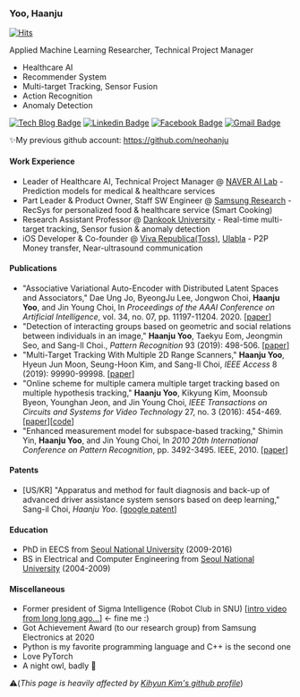 ### Yoo, Haanju
[![Hits](https://hits.seeyoufarm.com/api/count/incr/badge.svg?url=https%3A%2F%2Fgithub.com%2Fhaanju-yoo%2Fhit-counter&count_bg=%233EB650&title_bg=%23292930&icon=&icon_color=%23E7E7E7&title=hits&edge_flat=false)](https://hits.seeyoufarm.com)

Applied Machine Learning Researcher, Technical Project Manager

- Healthcare AI
- Recommender System
- Multi-target Tracking, Sensor Fusion
- Action Recognition
- Anomaly Detection

[![Tech Blog Badge](http://img.shields.io/badge/-Tech%20blog-black?style=flat-square&logo=github&link=https://haanju-yoo.github.io/)](https://haanju-yoo.github.io/)
[![Linkedin Badge](https://img.shields.io/badge/-LinkedIn-blue?style=flat-square&logo=Linkedin&logoColor=white&link=https://www.linkedin.com/in/haanju-yoo/)](https://www.linkedin.com/in/haanju-yoo/)
[![Facebook Badge](https://img.shields.io/badge/facebook-1877f2?style=flat-square&logo=facebook&logoColor=white&link=https://www.facebook.com/haanju.yoo/)](https://www.facebook.com/haanju.yoo/)
[![Gmail Badge](https://img.shields.io/badge/Gmail-d14836?style=flat-square&logo=Gmail&logoColor=white&link=mailto:haanju.yoo@gmail.com)](mailto:haanju.yoo@gmail.com)

✨My previous github account: https://github.com/neohanju

#### Work Experience

- Leader of Healthcare AI, Technical Project Manager @ [NAVER AI Lab](https://clova.ai/en/research/research-areas.html) - Prediction models for medical & healthcare services
- Part Leader & Product Owner, Staff SW Engineer @ [Samsung Research](https://research.samsung.com/) - RecSys for personalized food & healthcare service (Smart Cooking)
- Research Assistant Professor @ [Dankook University](https://www.dankook.ac.kr/en/web/international) - Real-time multi-target tracking, Sensor fusion & anomaly detection
- iOS Developer & Co-founder @ [Viva Republica(Toss)](https://team.toss.im/en/), [Ulabla](https://www.youtube.com/watch?v=KcA095AJJHA) - P2P Money transfer, Near-ultrasound communication

#### Publications

- "Associative Variational Auto-Encoder with Distributed Latent Spaces and Associators," Dae Ung Jo, ByeongJu Lee, Jongwon Choi, **Haanju Yoo**, and Jin Young Choi, In *Proceedings of the AAAI Conference on Artificial Intelligence*, vol. 34, no. 07, pp. 11197-11204. 2020. [[paper](https://ojs.aaai.org/index.php/AAAI/article/view/6778)]
- "Detection of interacting groups based on geometric and social relations between individuals in an image," **Haanju Yoo**, Taekyu Eom, Jeongmin Seo, and Sang-Il Choi., *Pattern Recognition* 93 (2019): 498-506. [[paper](https://www.sciencedirect.com/science/article/abs/pii/S0031320319301761)]
- "Multi-Target Tracking With Multiple 2D Range Scanners," **Haanju Yoo**, Hyeun Jun Moon, Seung-Hoon Kim, and Sang-Il Choi, *IEEE Access* 8 (2019): 99990-99998. [[paper](https://ieeexplore.ieee.org/abstract/document/8618455)]
- "Online scheme for multiple camera multiple target tracking based on multiple hypothesis tracking," **Haanju Yoo**, Kikyung Kim, Moonsub Byeon, Younghan Jeon, and Jin Young Choi, *IEEE Transactions on Circuits and Systems for Video Technology* 27, no. 3 (2016): 454-469. [[paper](https://ieeexplore.ieee.org/abstract/document/7517399?casa_token=Fl2YM6FSwGEAAAAA:RI7Gz49Sj9FY6XAQowM3ilExNSwLzLFlg8wp_WQsbug2f8o3EGsFqu9tKpLYtS_CHvoDkPyj0nJI)][[code](https://github.com/neohanju/OnlineMCMTT)]
- "Enhanced measurement model for subspace-based tracking," Shimin Yin, **Haanju Yoo**, and Jin Young Choi, In *2010 20th International Conference on Pattern Recognition*, pp. 3492-3495. IEEE, 2010. [[paper](https://ieeexplore.ieee.org/abstract/document/5597539?casa_token=5xDvKEtAgDIAAAAA:Nrcp0Hbc4JLcIR6GcNGEMXGpEjJAtxd7HHO6MGHWfFlMORFvgqCmBCsaglBgPhwZ5jeXTp0vawU4)]

#### Patents

- [US/KR] "Apparatus and method for fault diagnosis and back-up of advanced driver assistance system sensors based on deep learning," Sang-il Choi, *Haanju Yoo*. [[google patent](https://patents.google.com/patent/US10946864B2)]

#### Education

- PhD in EECS from [Seoul National University](https://en.snu.ac.kr/index.html) (2009-2016)
- BS in Electrical and Computer Engineering from [Seoul National University](https://en.snu.ac.kr/index.html) (2004-2009)

#### Miscellaneous

- Former president of Sigma Intelligence (Robot Club in SNU) [[intro video from long long ago...](https://www.youtube.com/watch?v=Rx89RMwS0fs)] <- fine me :)
- Got Achievement Award (to our research group) from Samsung Electronics at 2020
- Python is my favorite programming language and C++ is the second one
- Love PyTorch
- A night owl, badly 👀


⚠️(*This page is heavily affected by [Kihyun Kim's github profile](https://github.com/kh-kim/kh-kim)*) 
<!---
haanju/haanju is a ✨ special ✨ repository because its `README.md` (this file) appears on your GitHub profile.
You can click the Preview link to take a look at your changes.

- 👋 Hi, I’m @haanju
- 👀 I’m interested in ...
- 🌱 I’m currently learning ...
- 💞️ I’m looking to collaborate on ...
- 📫 How to reach me ...
- 🔭 I’m currently working on ...
- 🌱 I’m currently learning ...
- 👯 I’m looking to collaborate on ...
- 🤔 I’m looking for help with ...
- 💬 Ask me about ...
- 📫 How to reach me: ...
- 😄 Pronouns: ...
- ⚡ Fun fact: ...
--->
